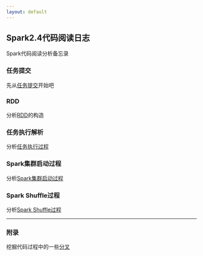 ```yaml
---
layout: default
---
```


## Spark2.4代码阅读日志

Spark代码阅读分析备忘录

### 任务提交

先从[任务提交](/spark/spark-submit)开始吧

### RDD

分析[RDD](/spark/rdd)的构造

### 任务执行解析

分析[任务执行过程](/spark/task)

### Spark集群启动过程

分析[Spark集群启动过程](/spark/sparkstartup)

### Spark Shuffle过程

分析[Spark Shuffle过程](/spark/sparkshuffle)

---

### 附录

挖掘代码过程中的一些[分叉](/spark/appendix/appendix)